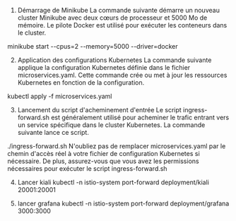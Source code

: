 1. Démarrage de Minikube
La commande suivante démarre un nouveau cluster Minikube avec deux cœurs de processeur et 5000 Mo de mémoire. Le pilote Docker est utilisé pour exécuter les conteneurs dans le cluster.

minikube start --cpus=2 --memory=5000 --driver=docker

2. Application des configurations Kubernetes
La commande suivante applique la configuration Kubernetes définie dans le fichier microservices.yaml. Cette commande crée ou met à jour les ressources Kubernetes en fonction de la configuration.

kubectl apply -f microservices.yaml

3. Lancement du script d'acheminement d'entrée
Le script ingress-forward.sh est généralement utilisé pour acheminer le trafic entrant vers un service spécifique dans le cluster Kubernetes. La commande suivante lance ce script.

./ingress-forward.sh
N'oubliez pas de remplacer microservices.yaml par le chemin d'accès réel à votre fichier de configuration Kubernetes si nécessaire. De plus, assurez-vous que vous avez les permissions nécessaires pour exécuter le script ingress-forward.sh

4. Lancer kiali
kubectl -n istio-system port-forward deployment/kiali 20001:20001

5. lancer grafana
kubectl -n istio-system port-forward deployment/grafana 3000:3000


